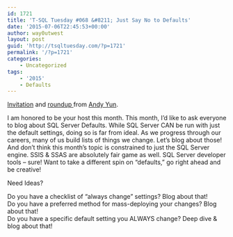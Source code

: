 ```yaml
---
id: 1721
title: 'T-SQL Tuesday #068 &#8211; Just Say No to Defaults'
date: '2015-07-06T22:45:53+00:00'
author: way0utwest
layout: post
guid: 'http://tsqltuesday.com/?p=1721'
permalink: '/?p=1721'
categories:
    - Uncategorized
tags:
    - '2015'
    - Defaults
---
```


[Invitation](https://sqlbek.wordpress.com/2015/07/06/invitation-to-t-sql-tuesday-68-just-say-no-to-defaults/) and [roundup ](https://sqlbek.wordpress.com/2015/07/22/t-sql-tuesday-68-round-up/)from [Andy Yun](https://sqlbek.wordpress.com/).

I am honored to be your host this month. This month, I’d like to ask everyone to blog about SQL Server Defaults. While SQL Server CAN be run with just the default settings, doing so is far from ideal. As we progress through our careers, many of us build lists of things we change. Let’s blog about those! And don’t think this month’s topic is constrained to just the SQL Server engine. SSIS &amp; SSAS are absolutely fair game as well. SQL Server developer tools – sure! Want to take a different spin on “defaults,” go right ahead and be creative!

Need Ideas?

Do you have a checklist of “always change” settings? Blog about that!  
Do you have a preferred method for mass-deploying your changes? Blog about that!  
Do you have a specific default setting you ALWAYS change? Deep dive &amp; blog about that!